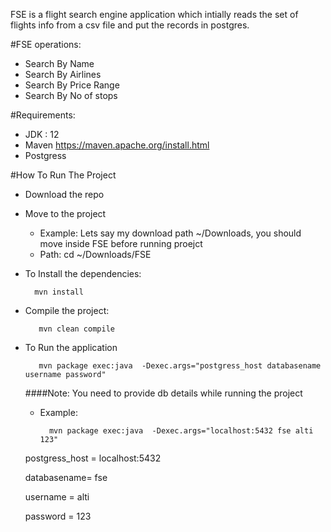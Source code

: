 FSE is a flight search engine application which intially reads the set of flights
info from a csv file and put the records in  postgres.

#FSE operations:
* Search By Name
* Search By Airlines
* Search By Price Range
* Search By No of stops

 
#Requirements: 

* JDK : 12
* Maven https://maven.apache.org/install.html
* Postgress

#How To Run The Project
* Download the repo
* Move to the project
    * Example: Lets say my download path ~/Downloads, you should move inside FSE before running proejct
    * Path: cd ~/Downloads/FSE
* To Install the dependencies:
 
        mvn install
  
* Compile the project: 
    
         mvn clean compile
    
* To Run  the application

         mvn package exec:java  -Dexec.args="postgress_host databasename username password"

   ####Note: You need to provide db details while running the project
   * Example:
    
           mvn package exec:java  -Dexec.args="localhost:5432 fse alti 123"
    postgress_host = localhost:5432
    
    databasename= fse
    
    username = alti
    
    password = 123